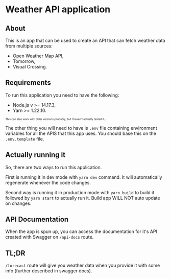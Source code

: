 # Weather API application
## About
This is an app that can be used to create an API that can fetch weather data from multiple sources:
* Open Weather Map API,
* Tomorrow,
* Visual Crossing.

## Requirements
To run this application you need to have the following:
* Node.js v >= 14.17.3,
* Yarn >= 1.22.10.

<p style="font-size: 0.6em">This can also work with older versions probably, but I haven't actually tested it...</p>

The other thing you will need to have is `.env` file containing environment variables for all the APIS that this app uses. 
You should base this on the `.env.template` file.

## Actually running it
So, there are two ways to run this application.

First is running it in dev mode with `yarn dev` command. It will automatically regenerate whenever the code changes.

Second way is running it in production mode with `yarn build` to build it followed by `yarn start` to actually run it. Build app WILL NOT auto update on changes.

## API Documentation
When the app is spun up, you can access the documentation for it's API created with Swagger on `/api-docs` route.

## TL;DR
`/forecast` route will give you weather data when you provide it with some info (further described in swagger docs).